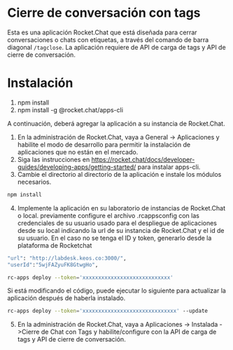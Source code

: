 # Cierre de conversación con tags
Esta es una aplicación Rocket.Chat que está diseñada para cerrar conversaciones o chats con etiquetas, a través del comando de barra diagonal `/tagclose`. La aplicación requiere de API de carga de tags y API de cierre de conversación.
# Instalación

1. npm install
2. npm install -g @rocket.chat/apps-cli

A continuación, deberá agregar la aplicación a su instancia de Rocket.Chat.

1. En la administración de Rocket.Chat, vaya a General -> Aplicaciones y habilite el modo de desarrollo para permitir la instalación de aplicaciones que no están en el mercado.
2. Siga las instrucciones en https://rocket.chat/docs/developer-guides/developing-apps/getting-started/ para instalar apps-cli.
3. Cambie el directorio al directorio de la aplicación e instale los módulos necesarios.

```bash
npm install
```

4. Implemente la aplicación en su laboratorio de instancias de Rocket.Chat o local.
previamente configure el archivo .rcappsconfig con las credenciales de su usuario usado para el despliegue de aplicaciones desde su local indicando la url de su instancia de Rocket.Chat y el id de su usuario. En el caso no se tenga el ID y token, generarlo desde la plataforma de Rocketchat

```bash
"url": "http://labdesk.keos.co:3000/",
"userId":"5wjFAZyuFK8GtwgHo",
```

```bash
rc-apps deploy --token='xxxxxxxxxxxxxxxxxxxxxxxxxxxx' 
```

Si está modificando el código, puede ejecutar lo siguiente para actualizar la aplicación después de haberla instalado.

```bash
rc-apps deploy --token='xxxxxxxxxxxxxxxxxxxxxxxxxxxxxx' --update
```

5. En la administración de Rocket.Chat, vaya a Aplicaciones -> Instalada ->Cierre de Chat con Tags  y habilite/configure con la API de carga de tags y API de cierre de conversación.
